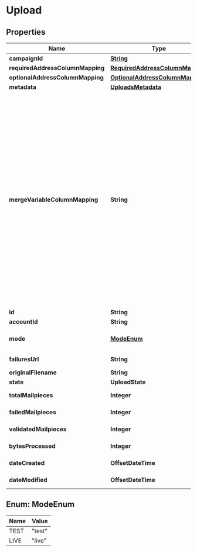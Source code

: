 

# Upload


## Properties

| Name | Type | Description | Notes |
|------------ | ------------- | ------------- | -------------|
|**campaignId** | [**String**](String.md) |  |  |
|**requiredAddressColumnMapping** | [**RequiredAddressColumnMapping**](RequiredAddressColumnMapping.md) |  |  |
|**optionalAddressColumnMapping** | [**OptionalAddressColumnMapping**](OptionalAddressColumnMapping.md) |  |  |
|**metadata** | [**UploadsMetadata**](UploadsMetadata.md) |  |  |
|**mergeVariableColumnMapping** | **String** | The mapping of column headers in your file to the merge variables present in your creative. See our &lt;a href&#x3D;\&quot;https://help.lob.com/print-and-mail/building-a-mail-strategy/campaign-or-triggered-sends/campaign-audience-guide#step-3-map-merge-variable-data-if-applicable-7\&quot; target&#x3D;\&quot;_blank\&quot;&gt;Campaign Audience Guide&lt;/a&gt; for additional details. &lt;br /&gt;If a merge variable has the same \&quot;name\&quot; as a \&quot;key\&quot; in the &#x60;requiredAddressColumnMapping&#x60; or &#x60;optionalAddressColumnMapping&#x60; objects, then they **CANNOT** have a different value in this object. If a different value is provided, then when the campaign is processing it will get overwritten with the mapped value present in the &#x60;requiredAddressColumnMapping&#x60; or &#x60;optionalAddressColumnMapping&#x60; objects. If using customized QR code redirect from the Audience file, then a &#x60;qr_code_redirect_url&#x60; must be mapped to the column header as used in the CSV. |  |
|**id** | **String** | Unique identifier prefixed with &#x60;upl_&#x60;. |  |
|**accountId** | **String** | Account ID that made the request |  |
|**mode** | [**ModeEnum**](#ModeEnum) | The environment in which the mailpieces were created. Today, will only be &#x60;live&#x60;. |  |
|**failuresUrl** | **String** | Url where your campaign mailpiece failures can be retrieved |  [optional] |
|**originalFilename** | **String** | Filename of the upload |  [optional] |
|**state** | **UploadState** |  |  |
|**totalMailpieces** | **Integer** | Total number of recipients for the campaign |  |
|**failedMailpieces** | **Integer** | Number of mailpieces that failed to create |  |
|**validatedMailpieces** | **Integer** | Number of mailpieces that were successfully created |  |
|**bytesProcessed** | **Integer** | Number of bytes processed in your CSV |  |
|**dateCreated** | **OffsetDateTime** | A timestamp in ISO 8601 format of the date the upload was created |  |
|**dateModified** | **OffsetDateTime** | A timestamp in ISO 8601 format of the date the upload was last modified |  |



## Enum: ModeEnum

| Name | Value |
|---- | -----|
| TEST | &quot;test&quot; |
| LIVE | &quot;live&quot; |



